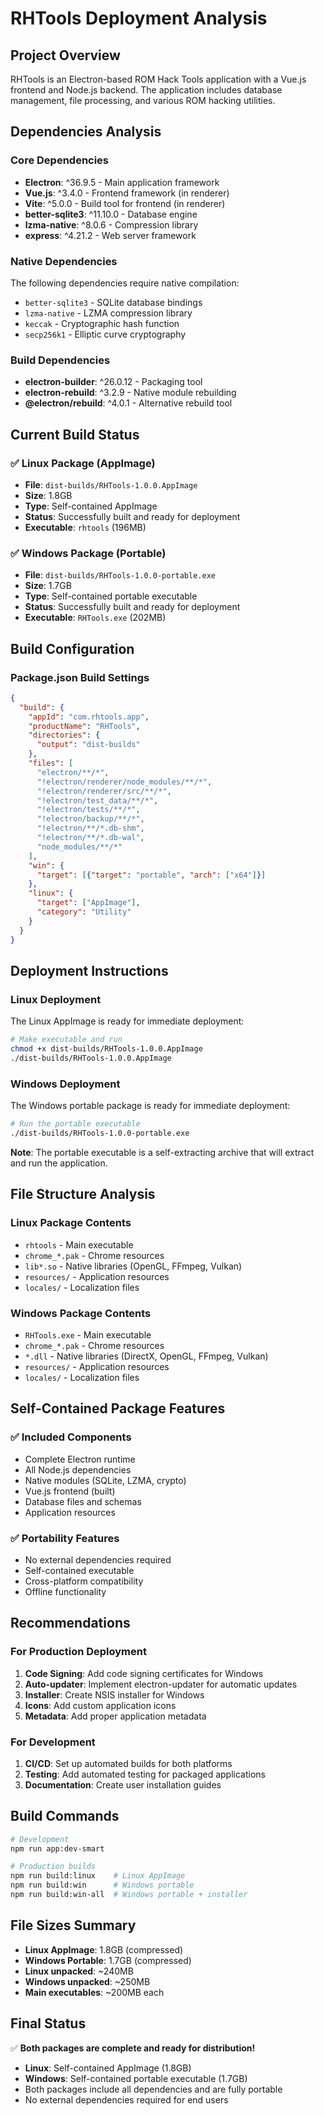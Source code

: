 # RHTools Deployment Analysis

## Project Overview
RHTools is an Electron-based ROM Hack Tools application with a Vue.js frontend and Node.js backend. The application includes database management, file processing, and various ROM hacking utilities.

## Dependencies Analysis

### Core Dependencies
- **Electron**: ^36.9.5 - Main application framework
- **Vue.js**: ^3.4.0 - Frontend framework (in renderer)
- **Vite**: ^5.0.0 - Build tool for frontend (in renderer)
- **better-sqlite3**: ^11.10.0 - Database engine
- **lzma-native**: ^8.0.6 - Compression library
- **express**: ^4.21.2 - Web server framework

### Native Dependencies
The following dependencies require native compilation:
- `better-sqlite3` - SQLite database bindings
- `lzma-native` - LZMA compression library
- `keccak` - Cryptographic hash function
- `secp256k1` - Elliptic curve cryptography

### Build Dependencies
- **electron-builder**: ^26.0.12 - Packaging tool
- **electron-rebuild**: ^3.2.9 - Native module rebuilding
- **@electron/rebuild**: ^4.0.1 - Alternative rebuild tool

## Current Build Status

### ✅ Linux Package (AppImage)
- **File**: `dist-builds/RHTools-1.0.0.AppImage`
- **Size**: 1.8GB
- **Type**: Self-contained AppImage
- **Status**: Successfully built and ready for deployment
- **Executable**: `rhtools` (196MB)

### ✅ Windows Package (Portable)
- **File**: `dist-builds/RHTools-1.0.0-portable.exe`
- **Size**: 1.7GB
- **Type**: Self-contained portable executable
- **Status**: Successfully built and ready for deployment
- **Executable**: `RHTools.exe` (202MB)

## Build Configuration

### Package.json Build Settings
```json
{
  "build": {
    "appId": "com.rhtools.app",
    "productName": "RHTools",
    "directories": {
      "output": "dist-builds"
    },
    "files": [
      "electron/**/*",
      "!electron/renderer/node_modules/**/*",
      "!electron/renderer/src/**/*",
      "!electron/test_data/**/*",
      "!electron/tests/**/*",
      "!electron/backup/**/*",
      "!electron/**/*.db-shm",
      "!electron/**/*.db-wal",
      "node_modules/**/*"
    ],
    "win": {
      "target": [{"target": "portable", "arch": ["x64"]}]
    },
    "linux": {
      "target": ["AppImage"],
      "category": "Utility"
    }
  }
}
```

## Deployment Instructions

### Linux Deployment
The Linux AppImage is ready for immediate deployment:
```bash
# Make executable and run
chmod +x dist-builds/RHTools-1.0.0.AppImage
./dist-builds/RHTools-1.0.0.AppImage
```

### Windows Deployment
The Windows portable package is ready for immediate deployment:
```bash
# Run the portable executable
./dist-builds/RHTools-1.0.0-portable.exe
```

**Note**: The portable executable is a self-extracting archive that will extract and run the application.

## File Structure Analysis

### Linux Package Contents
- `rhtools` - Main executable
- `chrome_*.pak` - Chrome resources
- `lib*.so` - Native libraries (OpenGL, FFmpeg, Vulkan)
- `resources/` - Application resources
- `locales/` - Localization files

### Windows Package Contents
- `RHTools.exe` - Main executable
- `chrome_*.pak` - Chrome resources
- `*.dll` - Native libraries (DirectX, OpenGL, FFmpeg, Vulkan)
- `resources/` - Application resources
- `locales/` - Localization files

## Self-Contained Package Features

### ✅ Included Components
- Complete Electron runtime
- All Node.js dependencies
- Native modules (SQLite, LZMA, crypto)
- Vue.js frontend (built)
- Database files and schemas
- Application resources

### ✅ Portability Features
- No external dependencies required
- Self-contained executable
- Cross-platform compatibility
- Offline functionality

## Recommendations

### For Production Deployment
1. **Code Signing**: Add code signing certificates for Windows
2. **Auto-updater**: Implement electron-updater for automatic updates
3. **Installer**: Create NSIS installer for Windows
4. **Icons**: Add custom application icons
5. **Metadata**: Add proper application metadata

### For Development
1. **CI/CD**: Set up automated builds for both platforms
2. **Testing**: Add automated testing for packaged applications
3. **Documentation**: Create user installation guides

## Build Commands

```bash
# Development
npm run app:dev-smart

# Production builds
npm run build:linux    # Linux AppImage
npm run build:win      # Windows portable
npm run build:win-all  # Windows portable + installer
```

## File Sizes Summary
- **Linux AppImage**: 1.8GB (compressed)
- **Windows Portable**: 1.7GB (compressed)
- **Linux unpacked**: ~240MB
- **Windows unpacked**: ~250MB
- **Main executables**: ~200MB each

## Final Status
✅ **Both packages are complete and ready for distribution!**

- **Linux**: Self-contained AppImage (1.8GB)
- **Windows**: Self-contained portable executable (1.7GB)
- Both packages include all dependencies and are fully portable
- No external dependencies required for end users
